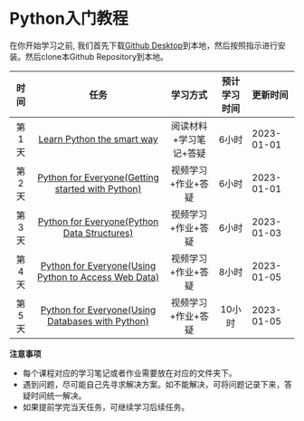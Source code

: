 # Python入门教程

 在你开始学习之前, 我们首先下载[Github Desktop](https://desktop.github.com/)到本地，然后按照指示进行安装。然后clone本Github Repository到本地。

 
| 时间 |   任务     | 学习方式     |预计学习时间     |  更新时间|
|:--------:|:-------:|:-------:|:-------:|:-------|
|第1天|[Learn Python the smart way](https://github.com/datawhalechina/learn-python-the-smart-way)| 阅读材料+学习笔记+答疑 | 6小时|2023-01-01
|第2天|[Python for Everyone(Getting started with Python)](https://www.coursera.org/learn/python?specialization=python)| 视频学习+作业+答疑 | 6小时|2023-01-01
|第3天|[Python for Everyone(Python Data Structures)](https://www.coursera.org/learn/python-data?specialization=python)| 视频学习+作业+答疑 | 6小时|2023-01-03
|第4天|[Python for Everyone(Using Python to Access Web Data)](https://www.coursera.org/learn/python-network-data?specialization=python)| 视频学习+作业+答疑 | 8小时|2023-01-05
|第5天|[Python for Everyone(Using Databases with Python)](https://www.coursera.org/learn/python-databases?specialization=python)| 视频学习+作业+答疑 | 10小时|2023-01-05

**注意事项**

- 每个课程对应的学习笔记或者作业需要放在对应的文件夹下。
- 遇到问题，尽可能自己先寻求解决方案。如不能解决，可将问题记录下来，答疑时间统一解决。
- 如果提前学完当天任务，可继续学习后续任务。








